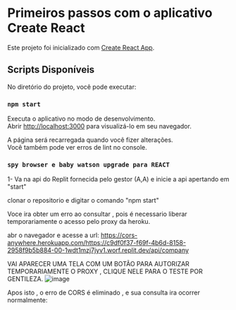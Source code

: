 # Primeiros passos com o aplicativo Create React

Este projeto foi inicializado com [Create React App](https://github.com/facebook/create-react-app).

## Scripts Disponíveis

No diretório do projeto, você pode executar:

### `npm start`

Executa o aplicativo no modo de desenvolvimento.\
Abrir [http://localhost:3000](http://localhost:3000) para visualizá-lo em seu navegador.


A página será recarregada quando você fizer alterações.\
Você também pode ver erros de lint no console.

### `spy browser e baby watson upgrade para REACT`
1- Va na api do Replit fornecida pelo gestor (A,A) e inicie a api apertando em "start"

clonar o repositorio e digitar o comando "npm start"

Voce ira obter um erro ao consultar , pois é necessario liberar temporariamente o acesso pelo proxy da heroku.

abr o navegador e acesse a url: https://cors-anywhere.herokuapp.com/https://c9df0f37-f69f-4b6d-8158-2958f9b5b884-00-1wdt1mzj7jyv1.worf.replit.dev/api/company

VAI APARECER UMA TELA COM UM BOTÃO PARA AUTORIZAR TEMPORARIAMENTE O PROXY , CLIQUE NELE PARA O TESTE POR GENTILEZA.
![image](https://github.com/user-attachments/assets/461624cc-44dc-41a5-9990-e542df6ea9e6)



Apos isto , o erro de CORS é eliminado , e sua consulta ira ocorrer normalmente:

